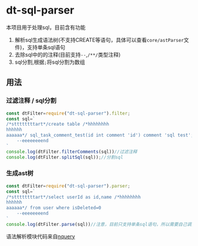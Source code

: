 # dt-sql-parser

本项目用于处理sql，目前含有功能

1. 解析sql生成语法树(不支持CREATE等语句，具体可以查看`core/astParser`文件)，支持单条sql语句
2. 去除sql中的的注释(目前支持`--`,`/**/`类型注释)
3. sql分割,根据`;`将sql分割为数组


## 用法

### 过滤注释 / sql分割

``` javascript
const dtFilter=require("dt-sql-parser").filter;
const sql=`
/*sttttttttart*/create table /*hhhhhhhh
hhhhhh
aaaaaa*/ sql_task_comment_test(id int comment 'id') comment 'sql test';
    --eeeeeeeend
`
console.log(dtFilter.filterComments(sql))//过滤注释
console.log(dtFilter.splitSql(sql));//分割sql
```

### 生成ast树
``` javascript
const dtFilter=require("dt-sql-parser").parser;
const sql=`
/*sttttttttart*/select userId as id,name /*hhhhhhhh
hhhhhh
aaaaaa*/ from user where isDeleted=0
    --eeeeeeeend
`
console.log(dtFilter.parse(sql))//注意，目前只支持单条sql语句，所以需要自己调用sql分割一条一条处理！
```

语法解析模块代码来自[nquery](http://github.com/alibaba/nquery/)